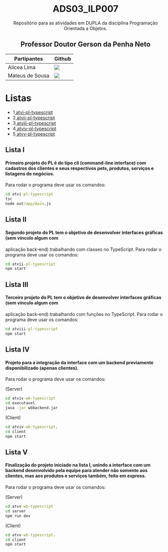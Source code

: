 <div align="center">

# ADS03_ILP007

Repositório para as atividades em DUPLA da disciplina Programação Orientada a Objetos.

## Professor Doutor Gerson da Penha Neto

| Partipantes | Github |
| -------- |-------- |
| Alicea Lima | <a href="https://github.com/alicearocha" target="_blanck"><img src = "https://img.shields.io/badge/GitHub-100000?style=for-the-badge&logo=github&logoColor=white" target="_blank"></a> |
| Mateus de Sousa | <a href="https://github.com/MateusdiSousa" target="_blanck"><img src = "https://img.shields.io/badge/GitHub-100000?style=for-the-badge&logo=github&logoColor=white" target="_blank"></a> |

</div>


# Listas
* 1<a href="#1"> atvi-pl-typescript </a>
* 2<a href="#2"> atvii-pl-typescript</a>
* 3<a href="#3"> atviii-pl-typescript</a>
* 4<a href="#4"> atviv-pl-typescript</a>
* 5<a href="#5"> atvv-pl-typescript</a>

<span id="1">

## Lista I

#### Primeiro projeto do PL é do tipo cli (command-line interface) com cadastros dos clientes e seus respectivos pets, produtos, serviços e listagens de negócios.
Para rodar o programa deve usar os comandos: 

```cmd
cd atvi-pl-typescript
tsc
node out/app/main.js
```

<span id="2">

## Lista II

#### Segundo projeto do PL tem o objetivo de desenvolver interfaces gráficas (sem vínculo algum com
aplicação back-end) trabalhando com classes no TypeScript.
Para rodar o programa deve usar os comandos: 

```cmd
cd atvii-pl-typescript
npm start
```

<span id="3">

## Lista III

#### Terceiro projeto do PL tem o objetivo de desenvolver interfaces gráficas (sem vínculo algum com
aplicação back-end) trabalhando com funções no TypeScript.
Para rodar o programa deve usar os comandos: 

```cmd
cd atviii-pl-typescript
npm start
```

<span id="4">

## Lista IV

#### Projeto para a integração da interface com um backend previamente disponibilizado (apenas clientes).
Para rodar o programa deve usar os comandos: 

(Server)
```cmd
cd atviv-wb-typescript
cd executavel
java -jar wbbackend.jar
```

(Client)
```cmd
cd atviv-wb-typescript. 
cd client
npm start
```

<span id="5">

## Lista V

#### Finalização do projeto iniciado na lista I, unindo a interface com um backend desenvolvido pela equipe para atender não somente aos clientes, mas aos produtos e serviços também, feito em express.
Para rodar o programa deve usar os comandos: 

(Server)
```cmd
cd atvv-wb-typescript
cd server
npm run dev
```

(Client)
```cmd
cd atvv-wb-typescript. 
cd client
npm start
```
